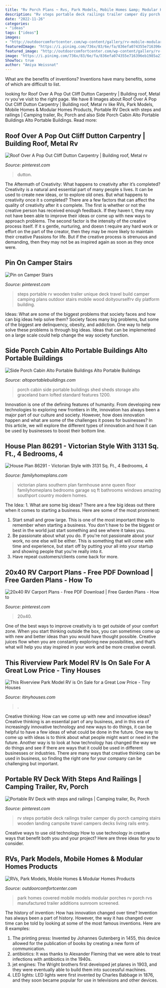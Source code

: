 ```yaml
---
title: "Rv Porch Plans ~ Rvs, Park Models, Mobile Homes &amp; Modular Homes Products"
description: "Rv steps portable deck railings trailer camper diy porch camping stairs wooden landing campsite travel campers decks living rails entry"
date: "2022-11-26"
categories:
- "ideas"
tags: ["ideas"]
images:
- "http://outdoorcomfortcenter.com/wp-content/gallery/rv-mobile-modular-products/covered-porch-2015.jpg"
featuredImage: "https://i.pinimg.com/736x/83/6e/fa/836efa074355e716396eb1985a273a6b--camping--camping-kitchen.jpg"
featured_image: "http://outdoorcomfortcenter.com/wp-content/gallery/rv-mobile-modular-products/covered-porch-2015.jpg"
image: "https://i.pinimg.com/736x/83/6e/fa/836efa074355e716396eb1985a273a6b--camping--camping-kitchen.jpg"
ShowToc: true
author: "Amiya Weissnat"
---
```



What are the benefits of inventions?
Inventions have many benefits, some of which are difficult to list.

	

		
looking for Roof Over A Pop Out Cliff Dutton Carpentry | Building roof, Metal rv you've visit to the right page. We have 8 Images about Roof Over A Pop Out Cliff Dutton Carpentry | Building roof, Metal rv like RVs, Park Models, Mobile Homes &amp; Modular Homes Products, Portable RV Deck with steps and railings | Camping trailer, Rv, Porch and also Side Porch Cabin Alto Portable Buildings Alto Portable Buildings. Read more:
		
    
## Roof Over A Pop Out Cliff Dutton Carpentry | Building Roof, Metal Rv

<img loading=lazy src="https://i.pinimg.com/736x/f2/30/08/f230089e2e3242d6851d564cc767c71d.jpg" onerror="this.onerror=null;this.src='https://tse1.mm.bing.net/th?id=OIP.fdIS7ZhH9dJtURsocQv3GAHaFj&amp;pid=15.1';" alt="Roof Over A Pop Out Cliff Dutton Carpentry | Building roof, Metal rv">

_Source: pinterest.com_

>dutton. 

	

The Aftermath of Creativity: What happens to creativity after it’s completed?
Creativity is a natural and essential part of many people s lives. It can be used to create new ideas, or to explore old ones. But what happens to creativity once it s completed?
There are a few factors that can affect the quality of creativity after it s complete. The first is whether or not the creative person has received enough feedback. If they haven t, they may not have been able to improve their ideas or come up with new ways to approach problems. The second factor is the intensity of the creative process itself. If it s gentle, nurturing, and doesn t require any hard work or effort on the part of the creator, then they may be more likely to maintain their creative Passions for life. But if the creative process is strenuous and demanding, then they may not be as inspired again as soon as they once were.

    
## Pin On Camper Stairs

<img loading=lazy src="https://i.pinimg.com/736x/d6/20/0d/d6200d595a68fe6f8cfadbb249ae7055--camping-cabins-camping-life.jpg" onerror="this.onerror=null;this.src='https://tse2.mm.bing.net/th?id=OIP.MaMscTkk6A6YaZhH1O-ZBQHaFi&amp;pid=15.1';" alt="Pin on Camper Stairs">

_Source: pinterest.com_

>steps portable rv wooden trailer unique deck travel build camper camping plans outdoor stairs mobile wood doityourselfrv diy platform building. 

	

Ideas: What are some of the biggest problems that society faces and how can big ideas help solve them?
Society faces many big problems, but some of the biggest are delinquency, obesity, and addiction. One way to help solve these problems is through big ideas. Ideas that can be implemented on a large scale could help change the way society function.

    
## Side Porch Cabin Alto Portable Buildings Alto Portable Buildings

<img loading=lazy src="https://altoportablebuildings.com/wp-content/uploads/2019/03/WestDivision-SidePorchCabin_1200.jpg" onerror="this.onerror=null;this.src='https://tse1.mm.bing.net/th?id=OIP.tKE0GFxWMqt2rcD4iozzKAHaEn&amp;pid=15.1';" alt="Side Porch Cabin Alto Portable Buildings Alto Portable Buildings">

_Source: altoportablebuildings.com_

>porch cabin side portable buildings shed sheds storage alto graceland barn lofted standard features 1200. 

	

Innovation is one of the defining features of humanity. From developing new technologies to exploring new frontiers in life, innovation has always been a major part of our culture and society. However, how does innovation happen and what are some of the challenges it poses for businesses? In this article, we will explore the different types of innovation and how it can be used by businesses to boost their bottom line.

    
## House Plan 86291 - Victorian Style With 3131 Sq. Ft., 4 Bedrooms, 4

<img loading=lazy src="https://cdnimages.familyhomeplans.com/plans/86291/86291-p4.jpg" onerror="this.onerror=null;this.src='https://tse3.mm.bing.net/th?id=OIP.PslqOET_jaViR06nFOTn2QHaFP&amp;pid=15.1';" alt="House Plan 86291 - Victorian Style with 3131 Sq. Ft., 4 Bedrooms, 4">

_Source: familyhomeplans.com_

>victorian plans southern plan farmhouse anne queen floor familyhomeplans bedrooms garage sq ft bathrooms windows amazing southport country modern homes. 

	

The Idea: 1. What are some big ideas?
There are a few big ideas out there when it comes to starting a business. Here are some of the most prominent:
1. Start small and grow large. This is one of the most important things to remember when starting a business. You don't have to be the biggest or best in the world just start something and see where it takes you.
2. Be passionate about what you do. If you're not passionate about your work, no one else will be either. This is something that will come with time and experience, but start off by putting your all into your startup and showing people that you're really into it.
3. Have repeat customers/clients come back for more.

    
## 20x40 RV Carport Plans - Free PDF Download | Free Garden Plans - How To

<img loading=lazy src="https://i.pinimg.com/736x/d2/43/4f/d2434ffe9e02d53c68c765225de25114.jpg" onerror="this.onerror=null;this.src='https://tse1.mm.bing.net/th?id=OIP.J6UPkTke7WivJi8KiLfkhgHaEZ&amp;pid=15.1';" alt="20x40 RV Carport Plans - Free PDF Download | Free Garden Plans - How to">

_Source: pinterest.com_

>20x40. 

	

One of the best ways to improve creativity is to get outside of your comfort zone. When you start thinking outside the box, you can sometimes come up with new and better ideas than you would have thought possible. Creative juices flow when you are constantly exploring new possibilities, and that’s what will help you stay inspired in your work and be more creative overall.

    
## This Riverview Park Model RV Is On Sale For A Great Low Price - Tiny Houses

<img loading=lazy src="https://www.itinyhouses.com/wp-content/uploads/2019/12/rv-type-tiny-house-f.jpg" onerror="this.onerror=null;this.src='https://tse3.mm.bing.net/th?id=OIP.mwn_v6qho6LvsdxKzYrgPQHaD4&amp;pid=15.1';" alt="This Riverview Park Model RV is On Sale for a Great Low Price - Tiny Houses">

_Source: itinyhouses.com_

>. 

	

Creative thinking: How can we come up with new and innovative ideas?
Creative thinking is an essential part of any business, and in this era of increasingly innovative technology and new ways to do things, it can be helpful to have a few ideas of what could be done in the future. One way to come up with ideas is to think about what people might want or need in the future. Another way is to look at how technology has changed the way we do things and see if there are ways that it could be used in different businesses or industries. There are many ways that creative thinking can be used in business, so finding the right one for your company can be challenging but important.

    
## Portable RV Deck With Steps And Railings | Camping Trailer, Rv, Porch

<img loading=lazy src="https://i.pinimg.com/736x/83/6e/fa/836efa074355e716396eb1985a273a6b--camping--camping-kitchen.jpg" onerror="this.onerror=null;this.src='https://tse2.mm.bing.net/th?id=OIP.jwTrxtampgaoIbSiowWvggHaJ4&amp;pid=15.1';" alt="Portable RV Deck with steps and railings | Camping trailer, Rv, Porch">

_Source: pinterest.com_

>rv steps portable deck railings trailer camper diy porch camping stairs wooden landing campsite travel campers decks living rails entry. 

	

Creative ways to use old technology
How to use technology in creative ways that benefit both you and your project? Here are three ideas for you to consider.

    
## RVs, Park Models, Mobile Homes &amp; Modular Homes Products

<img loading=lazy src="http://outdoorcomfortcenter.com/wp-content/gallery/rv-mobile-modular-products/covered-porch-2015.jpg" onerror="this.onerror=null;this.src='https://tse1.mm.bing.net/th?id=OIP.5jWi9HQRaJP_YedmHeYHMQHaFj&amp;pid=15.1';" alt="RVs, Park Models, Mobile Homes &amp; Modular Homes Products">

_Source: outdoorcomfortcenter.com_

>park homes covered mobile models modular porches rv porch rvs manufactured trailer additions sunroom screened. 

	

The history of invention: How has innovation changed over time?
Invention has always been a part of history. However, the way it has changed over time can be told by looking at some of the most famous inventions. Here are 8 examples:
1. The printing press: Invented by Johannes Gutenberg in 1455, this device allowed for the publication of books by creating a new form of communication.
2. antibiotics: It was thanks to Alexander Fleming that we were able to treat infections with antibiotics in the 1940s.
3. jet engines: The Wright brothers first developed jet planes in 1903, and they were eventually able to build them into successful machines.
4. LED lights: LED lights were first invented by Charles Babbage in 1876, and they soon became popular for use in televisions and other devices.

